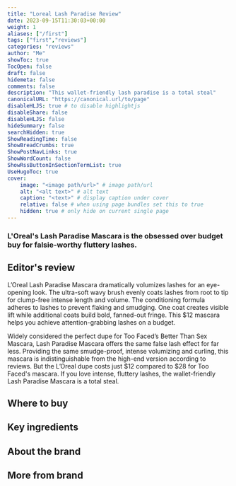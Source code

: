 ```yaml
---
title: "Loreal Lash Paradise Review"
date: 2023-09-15T11:30:03+00:00
weight: 1
aliases: ["/first"]
tags: ["first","reviews"]
categories: "reviews"
author: "Me"
showToc: true
TocOpen: false
draft: false
hidemeta: false
comments: false
description: "This wallet-friendly lash paradise is a total steal"
canonicalURL: "https://canonical.url/to/page"
disableHLJS: true # to disable highlightjs
disableShare: false
disableHLJS: false
hideSummary: false
searchHidden: true
ShowReadingTime: false
ShowBreadCrumbs: true
ShowPostNavLinks: true
ShowWordCount: false
ShowRssButtonInSectionTermList: true
UseHugoToc: true
cover:
    image: "<image path/url>" # image path/url
    alt: "<alt text>" # alt text
    caption: "<text>" # display caption under cover
    relative: false # when using page bundles set this to true
    hidden: true # only hide on current single page
---
```

### L'Oreal's Lash Paradise Mascara is the obsessed over budget buy for falsie-worthy fluttery lashes.

## Editor's review

L’Oreal Lash Paradise Mascara dramatically volumizes lashes for an eye-opening look. The ultra-soft wavy brush evenly coats lashes from root to tip for clump-free intense length and volume. The conditioning formula adheres to lashes to prevent flaking and smudging. One coat creates visible lift while additional coats build bold, fanned-out fringe. This $12 mascara helps you achieve attention-grabbing lashes on a budget.

Widely considered the perfect dupe for Too Faced’s Better Than Sex Mascara, Lash Paradise Mascara offers the same false lash effect for far less. Providing the same smudge-proof, intense volumizing and curling, this mascara is indistinguishable from the high-end version according to reviews. But the L’Oreal dupe costs just $12 compared to $28 for Too Faced's mascara. If you love intense, fluttery lashes, the wallet-friendly Lash Paradise Mascara is a total steal.

## Where to buy

## Key ingredients

## About the brand

## More from brand